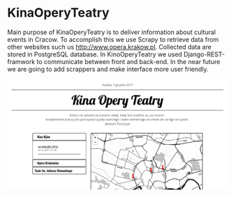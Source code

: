 # KinaOperyTeatry

Main purpose of KinaOperyTeatry is to deliver information about cultural events in Cracow. To accomplish this we use Scrapy to retrieve data from other websites such us http://www.opera.krakow.pl. Collected data are stored in PostgreSQL database. In KinoOperyTeatry we used Django-REST-framwork to communicate between front and back-end. In the near future we are going to add scrappers and make interface more user friendly.

![Alt text](https://github.com/jrkapciak/KinaOperyTeatry/blob/master/demo_screenshot.png)

